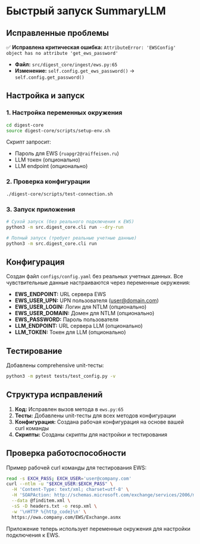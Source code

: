 # Быстрый запуск SummaryLLM

## Исправленные проблемы

✅ **Исправлена критическая ошибка:** `AttributeError: 'EWSConfig' object has no attribute 'get_ews_password'`
- **Файл:** `src/digest_core/ingest/ews.py:65`
- **Изменение:** `self.config.get_ews_password()` → `self.config.get_password()`

## Настройка и запуск

### 1. Настройка переменных окружения

```bash
cd digest-core
source digest-core/scripts/setup-env.sh
```

Скрипт запросит:
- Пароль для EWS (`ruapgr2@raiffeisen.ru`)
- LLM токен (опционально)
- LLM endpoint (опционально)

### 2. Проверка конфигурации

```bash
./digest-core/scripts/test-connection.sh
```

### 3. Запуск приложения

```bash
# Сухой запуск (без реального подключения к EWS)
python3 -m src.digest_core.cli run --dry-run

# Полный запуск (требует реальные учетные данные)
python3 -m src.digest_core.cli run
```

## Конфигурация

Создан файл `configs/config.yaml` без реальных учетных данных.
Все чувствительные данные настраиваются через переменные окружения:

- **EWS_ENDPOINT:** URL сервера EWS
- **EWS_USER_UPN:** UPN пользователя (user@domain.com)
- **EWS_USER_LOGIN:** Логин для NTLM (опционально)
- **EWS_USER_DOMAIN:** Домен для NTLM (опционально)
- **EWS_PASSWORD:** Пароль пользователя
- **LLM_ENDPOINT:** URL сервера LLM (опционально)
- **LLM_TOKEN:** Токен для LLM (опционально)

## Тестирование

Добавлены comprehensive unit-тесты:
```bash
python3 -m pytest tests/test_config.py -v
```

## Структура исправлений

1. **Код:** Исправлен вызов метода в `ews.py:65`
2. **Тесты:** Добавлены unit-тесты для всех методов конфигурации
3. **Конфигурация:** Создана рабочая конфигурация на основе вашей curl команды
4. **Скрипты:** Созданы скрипты для настройки и тестирования

## Проверка работоспособности

Пример рабочей curl команды для тестирования EWS:
```bash
read -s EXCH_PASS; EXCH_USER='user@company.com'
curl --ntlm -u "$EXCH_USER:$EXCH_PASS" \
  -H 'Content-Type: text/xml; charset=utf-8' \
  -H 'SOAPAction: http://schemas.microsoft.com/exchange/services/2006/messages/FindItem' \
  --data @finditem.xml \
  -sS -D headers.txt -o resp.xml \
  -w '\nHTTP %{http_code}\n' \
  https://owa.company.com/EWS/Exchange.asmx
```

Приложение теперь использует переменные окружения для настройки подключения к EWS.
